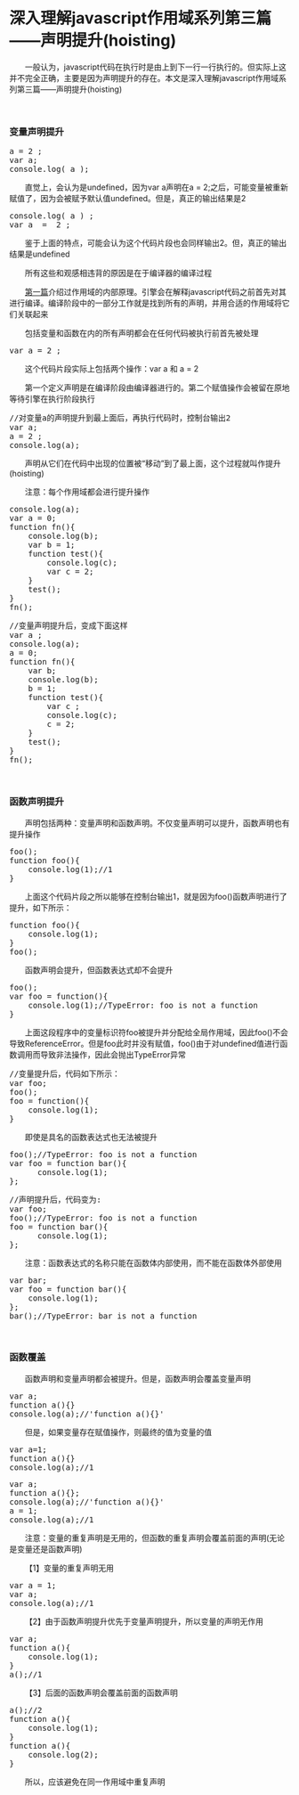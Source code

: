 # 深入理解javascript作用域系列第三篇——声明提升(hoisting)

&emsp;&emsp;一般认为，javascript代码在执行时是由上到下一行一行执行的。但实际上这并不完全正确，主要是因为声明提升的存在。本文是深入理解javascript作用域系列第三篇&mdash;&mdash;声明提升(hoisting)

&nbsp;

### 变量声明提升

<div>
<pre>a = 2 ;
var a;
console.log( a );</pre>
</div>

&emsp;&emsp;直觉上，会认为是undefined，因为var a声明在a = 2;之后，可能变量被重新赋值了，因为会被赋予默认值undefined。但是，真正的输出结果是2

<div>
<pre>console.log( a ) ;
var a  =  2 ;</pre>
</div>

&emsp;&emsp;鉴于上面的特点，可能会认为这个代码片段也会同样输出2。但，真正的输出结果是undefined

&emsp;&emsp;所有这些和观感相违背的原因是在于编译器的编译过程

&emsp;&emsp;[第一篇](http://www.cnblogs.com/xiaohuochai/p/5699739.html)介绍过作用域的内部原理。引擎会在解释javascript代码之前首先对其进行编译。编译阶段中的一部分工作就是找到所有的声明，并用合适的作用域将它们关联起来

&emsp;&emsp;包括变量和函数在内的所有声明都会在任何代码被执行前首先被处理

<div>
<pre>var a = 2 ;</pre>
</div>

&emsp;&emsp;这个代码片段实际上包括两个操作：var a 和 a = 2&nbsp;

&emsp;&emsp;第一个定义声明是在编译阶段由编译器进行的。第二个赋值操作会被留在原地等待引擎在执行阶段执行

<div>
<pre>//对变量a的声明提升到最上面后，再执行代码时，控制台输出2
var a;
a = 2 ;
console.log(a);</pre>
</div>

&emsp;&emsp;声明从它们在代码中出现的位置被&ldquo;移动&rdquo;到了最上面，这个过程就叫作提升(hoisting)

&emsp;&emsp;注意：每个作用域都会进行提升操作

<div>
<pre>console.log(a);
var a = 0;
function fn(){
    console.log(b);
    var b = 1;
    function test(){
        console.log(c);
        var c = 2;
    }
    test();
}
fn();</pre>
</div>
<div>
<pre>//变量声明提升后，变成下面这样
var a ;
console.log(a);
a = 0;
function fn(){
    var b;
    console.log(b);
    b = 1;
    function test(){
        var c ;
        console.log(c);
        c = 2;
    }
    test();
}
fn();</pre>
</div>

&nbsp;

### 函数声明提升

&emsp;&emsp;声明包括两种：变量声明和函数声明。不仅变量声明可以提升，函数声明也有提升操作

<div>
<pre>foo();
function foo(){
    console.log(1);//1
}</pre>
</div>

&emsp;&emsp;上面这个代码片段之所以能够在控制台输出1，就是因为foo()函数声明进行了提升，如下所示：

<div>
<pre>function foo(){
    console.log(1);
}
foo();</pre>
</div>

&emsp;&emsp;函数声明会提升，但函数表达式却不会提升&nbsp;

<div>
<pre>foo();
var foo = function(){
    console.log(1);//TypeError: foo is not a function
}</pre>
</div>

&emsp;&emsp;上面这段程序中的变量标识符foo被提升并分配给全局作用域，因此foo()不会导致ReferenceError。但是foo此时并没有赋值，foo()由于对undefined值进行函数调用而导致非法操作，因此会抛出TypeError异常

<div>
<pre>//变量提升后，代码如下所示：
var foo;
foo();
foo = function(){
    console.log(1);
}</pre>
</div>

&emsp;&emsp;即使是具名的函数表达式也无法被提升

<div>
<pre>foo();//TypeError: foo is not a function
var foo = function bar(){
      console.log(1);
};</pre>
</div>
<div>
<pre>//声明提升后，代码变为:
var foo;
foo();//TypeError: foo is not a function
foo = function bar(){
      console.log(1);
};</pre>
</div>

&emsp;&emsp;注意：函数表达式的名称只能在函数体内部使用，而不能在函数体外部使用

<div>
<pre>var bar;
var foo = function bar(){
    console.log(1);
};
bar();//TypeError: bar is not a function</pre>
</div>

&nbsp;

### 函数覆盖

&emsp;&emsp;函数声明和变量声明都会被提升。但是，函数声明会覆盖变量声明

<div>
<pre>var a;
function a(){}
console.log(a);//'function a(){}'</pre>
</div>

&emsp;&emsp;但是，如果变量存在赋值操作，则最终的值为变量的值

<div>
<pre>var a=1;
function a(){}
console.log(a);//1</pre>
</div>
<div>
<pre>var a;
function a(){};
console.log(a);//'function a(){}'
a = 1;
console.log(a);//1</pre>
</div>

&emsp;&emsp;注意：变量的重复声明是无用的，但函数的重复声明会覆盖前面的声明(无论是变量还是函数声明)

&emsp;&emsp;【1】变量的重复声明无用

<div>
<pre>var a = 1;
var a;
console.log(a);//1</pre>
</div>

&emsp;&emsp;【2】由于函数声明提升优先于变量声明提升，所以变量的声明无作用

<div>
<pre>var a;
function a(){
    console.log(1);
}
a();//1</pre>
</div>

&emsp;&emsp;【3】后面的函数声明会覆盖前面的函数声明

<div>
<pre>a();//2
function a(){
    console.log(1);
}
function a(){
    console.log(2);
}</pre>
</div>

&emsp;&emsp;所以，应该避免在同一作用域中重复声明

